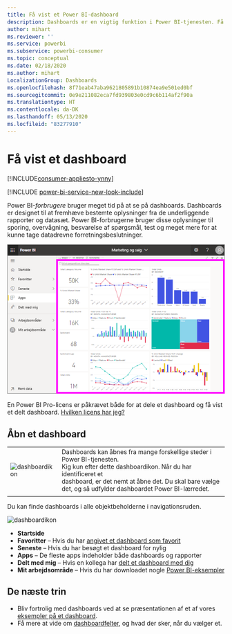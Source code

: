 ```yaml
---
title: Få vist et Power BI-dashboard
description: Dashboards er en vigtig funktion i Power BI-tjenesten. Få mere at vide om, hvordan du åbner og får vist et dashboard.
author: mihart
ms.reviewer: ''
ms.service: powerbi
ms.subservice: powerbi-consumer
ms.topic: conceptual
ms.date: 02/18/2020
ms.author: mihart
LocalizationGroup: Dashboards
ms.openlocfilehash: 8f71eab47aba9621805891b10874ea9e501ed0bf
ms.sourcegitcommit: 0e9e211082eca7fd939803e0cd9c6b114af2f90a
ms.translationtype: HT
ms.contentlocale: da-DK
ms.lasthandoff: 05/13/2020
ms.locfileid: "83277910"
---
```

# <a name="view-a-dashboard"></a>Få vist et dashboard

[!INCLUDE[consumer-appliesto-ynny](../includes/consumer-appliesto-ynny.md)]

[!INCLUDE [power-bi-service-new-look-include](../includes/power-bi-service-new-look-include.md)]

Power BI-*forbrugere* bruger meget tid på at se på dashboards. Dashboards er designet til at fremhæve bestemte oplysninger fra de underliggende rapporter og datasæt. Power BI-forbrugerne bruger disse oplysninger til sporing, overvågning, besvarelse af spørgsmål, test og meget mere for at kunne tage datadrevne forretningsbeslutninger.

![dashboard](media/end-user-dashboard-open/power-bi-new-dash-new.png)


En Power BI Pro-licens er påkrævet både for at dele et dashboard og få vist et delt dashboard. [Hvilken licens har jeg?](end-user-license.md) 

## <a name="open-a-dashboard"></a>Åbn et dashboard



|              |         |
|------------|--------------------------------|
|![dashboardikon](media/end-user-dashboard-open/power-bi-dashboard-icon.png)      |Dashboards kan åbnes fra mange forskellige steder i Power BI-tjenesten. <br> Kig kun efter dette dashboardikon. Når du har identificeret et <br>dashboard, er det nemt at åbne det. Du skal bare vælge det, og så udfylder dashboardet Power BI-lærredet. |
|                    |          |



Du kan finde dashboards i alle objektbeholderne i navigationsruden. 

![dashboardikon](media/end-user-dashboard-open/power-bi-open-dashboards.gif)

- **Startside** 
- **Favoritter** – Hvis du har [angivet et dashboard som favorit](end-user-favorite.md)
- **Seneste** – Hvis du har besøgt et dashboard for nylig
- **Apps** – De fleste apps indeholder både dashboards og rapporter
- **Delt med mig** – Hvis en kollega har [delt et dashboard med dig](end-user-shared-with-me.md)
- **Mit arbejdsområde** – Hvis du har downloadet nogle [Power BI-eksempler](../create-reports/sample-datasets.md)



## <a name="next-steps"></a>De næste trin
* Bliv fortrolig med dashboards ved at se præsentationen af et af vores [eksempler på et dashboard](../create-reports/sample-tutorial-connect-to-the-samples.md).    
* Få mere at vide om [dashboardfelter](end-user-tiles.md), og hvad der sker, når du vælger et.
